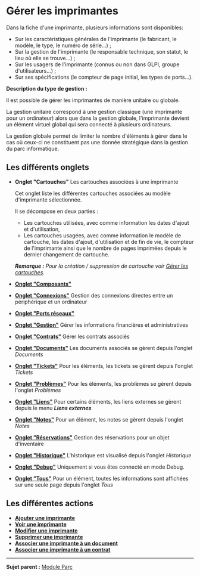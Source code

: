 Gérer les imprimantes
=====================

Dans la fiche d'une imprimante, plusieurs informations sont disponibles:

-   Sur les caractéristiques générales de l'imprimante (le fabricant, le modèle, le type, le numéro de série...) ;
-   Sur la gestion de l'imprimante (le responsable technique, son statut, le lieu où elle se trouve...) ;
-   Sur les usagers de l'imprimante (connus ou non dans GLPI, groupe d'utilisateurs...) ;
-   Sur ses spécifications (le compteur de page initial, les types de ports...).

**Description du type de gestion :**

Il est possible de gérer les imprimantes de manière unitaire ou globale.

La gestion unitaire correspond à une gestion classique (une imprimante pour un ordinateur) alors que dans la gestion globale, l'imprimante devient un élément virtuel global qui sera connecté à plusieurs ordinateurs.

La gestion globale permet de limiter le nombre d'éléments à gérer dans le cas où ceux-ci ne constituent pas une donnée stratégique dans la gestion du parc informatique.

Les différents onglets
----------------------
-   **Onglet "Cartouches"**
     Les cartouches associées à une imprimante

    Cet onglet liste les différentes cartouches associées au modèle d'imprimante sélectionnée.

    Il se décompose en deux parties :

    -   Les cartouches utilisées, avec comme information les dates d'ajout et d'utilisation,
    -   Les cartouches usagées, avec comme information le modèle de cartouche, les dates d'ajout, d'utilisation et de fin de vie, le compteur de l'imprimante ainsi que le nombre de pages imprimées depuis le dernier changement de cartouche.

    ***Remarque :** Pour la création / suppression de cartouche voir [Gérer les cartouches](index.php?fr/03_Module_Parc/10_Gérer_les_cartouches "Les cartouches dans GLPI, caractéristiques et utilisation").*

-   **[Onglet "Composants"](index.php?fr/commontabs/item_composants.md)**

-   **[Onglet "Connexions"](index.php?fr/commontabs/item_connexions.md)**
    Gestion des connexions directes entre un périphérique et un ordinateur

-   **[Onglet "Ports réseaux"](index.php?fr/03_Module_Parc/07_Gérer_les_matériels_réseaux.md)**

-   **[Onglet "Gestion"](index.php?fr/commontabs/item_gestion)**
    Gérer les informations financières et administratives

-   **[Onglet "Contrats"](index.php?fr/commontabs/item_contrats.md)**
    Gérer les contrats associés

-   **[Onglet "Documents"](index.php?fr/commontabs/item_documents.md)**
    Les documents associés se gèrent depuis l'onglet *Documents*

-   **[Onglet "Tickets"](index.php?fr/commontabs/item_tickets.md)**
    Pour les éléments, les tickets se gèrent depuis l'onglet *Tickets*

-   **[Onglet "Problèmes"](index.php?fr/commontabs/item_problemes.md)**
    Pour les éléments, les problèmes se gèrent depuis l'onglet *Problèmes*

-  **[Onglet "Liens"](index.php?fr/commontabs/item_liens.md)**
     Pour certains éléments, les liens externes se gèrent depuis le menu ***Liens externes***

-   **[Onglet "Notes"](index.php?fr/commontabs/item_notes.md)**
     Pour un élément, les notes se gèrent depuis l'onglet *Notes*

-   **[Onglet "Réservations"](index.php?fr/commontabs/item_reservations.md)**
     Gestion des réservations pour un objet d'inventaire

-   **[Onglet "Historique"](index.php?fr/commontabs/item_historique.md)**
     L'historique est visualisé depuis l'onglet *Historique*

-   **[Onglet "Debug"](index.php?fr/commontabs/item_debug.md)**
    Uniquement si vous êtes connecté en mode Debug.

-   **[Onglet "Tous"](index.php?fr/commontabs/item_tous.md)**
     Pour un élément, toutes les informations sont affichées sur une seule page depuis l'onglet *Tous*

Les différentes actions
-----------------------
-   **[Ajouter une imprimante](index.php?fr/commontabs/item_create.md)**
-   **[Voir une imprimante](index.php?fr/commontabs/item_read.md)**
-   **[Modifier une imprimante](index.php?fr/commontabs/item_update.md)**
-   **[Supprimer une imprimante](index.php?fr/commontabs/item_delete.md)**
-   **[Associer une imprimante à un document](index.php?fr/commontabs/item_liendocument.md)**
-   **[Associer une imprimante à un contrat](index.php?fr/commontabs/item_liencontrat.md)**

-------
**Sujet parent :** [Module Parc](index.php?fr/03_Module_Parc/01_Module_Parc.md "Module Parc de GLPI")

